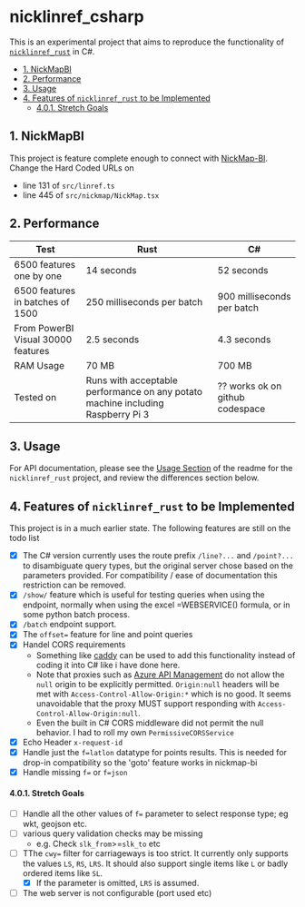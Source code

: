 # nicklinref_csharp <!-- omit in toc -->

This is an experimental project that aims to reproduce the functionality of
[`nicklinref_rust`](https://github.com/thehappycheese/nicklinref_rust/tree/main?tab=readme-ov-file)
in C#.

- [1. NickMapBI](#1-nickmapbi)
- [2. Performance](#2-performance)
- [3. Usage](#3-usage)
- [4. Features of `nicklinref_rust` to be Implemented](#4-features-of-nicklinref_rust-to-be-implemented)
    - [4.0.1. Stretch Goals](#401-stretch-goals)


## 1. NickMapBI

This project is feature complete enough to connect with [NickMap-BI](https://github.com/thehappycheese/nickmap-bi). Change the Hard Coded URLs on

- line 131 of `src/linref.ts`
- line 445 of `src/nickmap/NickMap.tsx`

## 2. Performance

| Test                               | Rust                                                                           | C#                              |
| ---------------------------------- | ------------------------------------------------------------------------------ | ------------------------------- |
| 6500 features one by one           | 14 seconds                                                                     | 52 seconds                      |
| 6500 features in batches of 1500   | 250 milliseconds per batch                                                     | 900 milliseconds per batch      |
| From PowerBI Visual 30000 features | 2.5 seconds                                                                    | 4.3 seconds                     |
| RAM Usage                          | 70 MB                                                                          | 700 MB                          |
| Tested on                          | Runs with acceptable performance on any potato machine including Raspberry Pi 3 | ?? works ok on github codespace |

## 3. Usage

For API documentation, please see the
[Usage Section](https://github.com/thehappycheese/nicklinref_rust/tree/main?tab=readme-ov-file#3-usage)
of the readme for the `nicklinref_rust` project, and review the differences section below.

## 4. Features of `nicklinref_rust` to be Implemented

This project is in a much earlier state. The following features are still on the todo list

- [x] The C# version currently uses the route prefix `/line?...` and
  `/point?...` to disambiguate query types, but the original server chose based
  on the parameters provided. For compatibility / ease of documentation this
  restriction can be removed.
- [x] `/show/` feature which is useful for testing queries when
  using the endpoint, normally when using the excel =WEBSERVICE() formula, or in
  some python batch process.
- [x] `/batch` endpoint support.
- [x] The `offset=` feature for line and point queries
- [x] Handel CORS requirements
  - Something like [caddy](https://caddyserver.com/) can be used to add this
    functionality instead of coding it into C# like i have done here.
  - Note that proxies such as
    [Azure API Management](https://azure.microsoft.com/en-au/products/api-management)
    do not allow the `null` origin to be explicitly permitted. `Origin:null`
    headers will be met with `Access-Control-Allow-Origin:*` which is no good. It seems
    unavoidable that the proxy MUST support responding with
    `Access-Control-Allow-Origin:null`.
  - Even the built in C# CORS middleware did not permit the null behavior. I had
    to roll my own `PermissiveCORSService`
- [x] Echo Header `x-request-id`
- [x] Handle just the `f=latlon` datatype for points results. This is needed for
  drop-in compatibility so the 'goto' feature works in nickmap-bi
- [x] Handle missing `f=` or `f=json`

#### 4.0.1. Stretch Goals

- [ ] Handle all the other values of `f=` parameter to select response type; eg wkt, geojson etc.
- [ ] various query validation checks may be missing
  - e.g. Check `slk_from`>=`slk_to` etc
- [ ] TThe `cwy=` filter for carriageways is too strict. It currently only
  supports the values `LS`, `RS`, `LRS`. It should also support single items like `L`
  or badly ordered items like `SL`.
  - [x] If the parameter is omitted, `LRS` is assumed.
- [ ] The web server is not configurable (port used etc)
